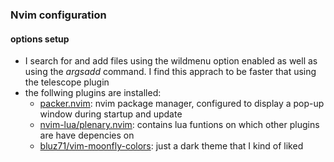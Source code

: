 ### Nvim configuration
#### options setup
- I search for and add files using the wildmenu option enabled as well as using the _argsadd_ command. I find this apprach to be faster that using the telescope plugin
- the follwing plugins are installed:
    - [packer.nvim]("https://github.com/wbthomason/packer.nvim"): nvim package manager, configured to display a pop-up window during startup and update
    - [nvim-lua/plenary.nvim]("https://github.com/nvim-lua/plenary.nvim"): contains lua funtions on which other plugins are have depencies on
    - [bluz71/vim-moonfly-colors]("https://github.com/"): just a dark theme that I kind of liked

